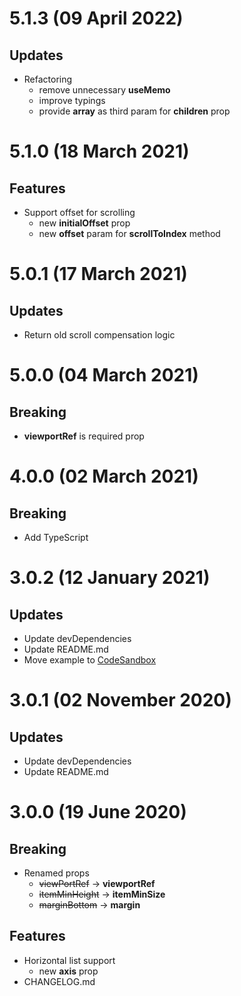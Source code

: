 # 5.1.3 (09 April 2022)

## Updates

-   Refactoring
    - remove unnecessary **useMemo**
    - improve typings
    - provide **array** as third param for **children** prop

# 5.1.0 (18 March 2021)

## Features

-   Support offset for scrolling
    -   new **initialOffset** prop
    -   new **offset** param for **scrollToIndex** method

# 5.0.1 (17 March 2021)

## Updates

-   Return old scroll compensation logic

# 5.0.0 (04 March 2021)

## Breaking

-   **viewportRef** is required prop

# 4.0.0 (02 March 2021)

## Breaking

-   Add TypeScript

# 3.0.2 (12 January 2021)

## Updates

-   Update devDependencies
-   Update README.md
-   Move example to [CodeSandbox](https://codesandbox.io/s/react-viewport-list-xw2rt)

# 3.0.1 (02 November 2020)

## Updates

-   Update devDependencies
-   Update README.md

# 3.0.0 (19 June 2020)

## Breaking

-   Renamed props
    -   ~~viewPortRef~~ -> **viewportRef**
    -   ~~itemMinHeight~~ -> **itemMinSize**
    -   ~~marginBottom~~ -> **margin**

## Features

-   Horizontal list support
    -   new **axis** prop
-   CHANGELOG.md
